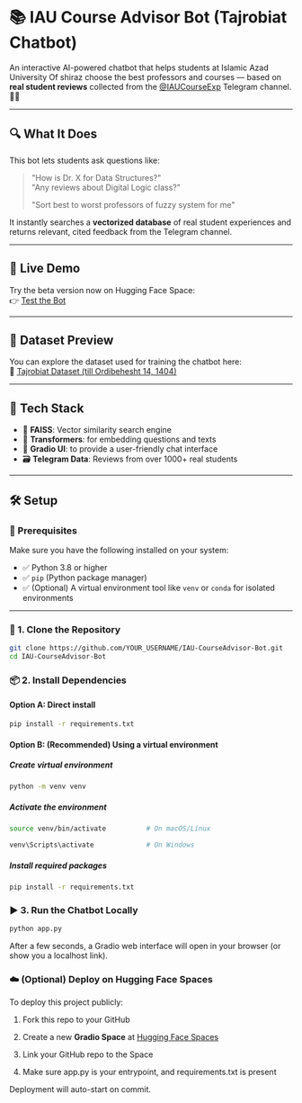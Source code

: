 # 📚 IAU Course Advisor Bot (Tajrobiat Chatbot)

An interactive AI-powered chatbot that helps students at Islamic Azad University Of shiraz choose the best professors and courses — based on **real student reviews** collected from the [@IAUCourseExp](https://t.me/IAUCourseExp) Telegram channel. 🤖✨

---

## 🔍 What It Does

This bot lets students ask questions like:

> "How is Dr. X for Data Structures?"  
> "Any reviews about Digital Logic class?"
> 
> "Sort best to worst professors of fuzzy system for me"  

It instantly searches a **vectorized database** of real student experiences and returns relevant, cited feedback from the Telegram channel.

---

## 🚀 Live Demo

Try the beta version now on Hugging Face Space:  
👉 [Test the Bot](https://huggingface.co/spaces/IAUCourseExp/Tajrobiat_Bot)

---

## 📂 Dataset Preview

You can explore the dataset used for training the chatbot here:  
📎 [Tajrobiat Dataset (till Ordibehesht 14, 1404)](https://huggingface.co/datasets/IAUCourseExp/TajrobiatExpriences-till14ordibehest1404)

---

## 🧠 Tech Stack

- 🔎 **FAISS**: Vector similarity search engine
- 💬 **Transformers**: for embedding questions and texts
- 🧰 **Gradio UI**: to provide a user-friendly chat interface
- 🗃️ **Telegram Data**: Reviews from over 1000+ real students

---

## 🛠️ Setup

### 🔧 Prerequisites

Make sure you have the following installed on your system:

- ✅ Python 3.8 or higher
- ✅ `pip` (Python package manager)
- ✅ (Optional) A virtual environment tool like `venv` or `conda` for isolated environments

---

### 🔽 1. Clone the Repository

```bash
git clone https://github.com/YOUR_USERNAME/IAU-CourseAdvisor-Bot.git
cd IAU-CourseAdvisor-Bot
```

### 📦 2. Install Dependencies

#### Option A: Direct install

```bash
pip install -r requirements.txt
```

#### Option B: (Recommended) Using a virtual environment

##### Create virtual environment  

```bash
python -m venv venv  
```

##### Activate the environment  

```bash
source venv/bin/activate          # On macOS/Linux
```
```bash  
venv\Scripts\activate             # On Windows  
```

##### Install required packages  

```bash
pip install -r requirements.txt   
```

### ▶️ 3. Run the Chatbot Locally

```bash
python app.py   
```

After a few seconds, a Gradio web interface will open in your browser (or show you a localhost link).

### ☁️ (Optional) Deploy on Hugging Face Spaces

To deploy this project publicly:

1.  Fork this repo to your GitHub
    
2.  Create a new **Gradio Space** at [Hugging Face Spaces](https://huggingface.co/spaces)
    
3.  Link your GitHub repo to the Space
    
4.  Make sure app.py is your entrypoint, and requirements.txt is present
    

Deployment will auto-start on commit.

